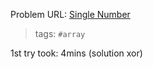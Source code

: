 Problem URL: [Single Number](https://leetcode.com/problems/single-number/)

> tags: `#array`

1st try took: 4mins (solution xor)